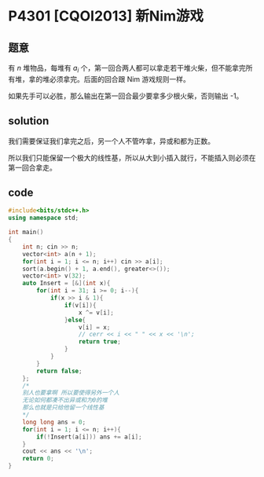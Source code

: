 # P4301 [CQOI2013] 新Nim游戏

## 题意

有 $n$ 堆物品，每堆有 $a_i$ 个，第一回合两人都可以拿走若干堆火柴，但不能拿完所有堆，拿的堆必须拿完。后面的回合跟 Nim 游戏规则一样。

如果先手可以必胜，那么输出在第一回合最少要拿多少根火柴，否则输出 -1。

## solution

我们需要保证我们拿完之后，另一个人不管咋拿，异或和都为正数。

所以我们只能保留一个极大的线性基，所以从大到小插入就行，不能插入则必须在第一回合拿走。

## code

```cpp
#include<bits/stdc++.h>
using namespace std;

int main()
{
    int n; cin >> n;
    vector<int> a(n + 1);
    for(int i = 1; i <= n; i++) cin >> a[i];
    sort(a.begin() + 1, a.end(), greater<>());
    vector<int> v(32);
    auto Insert = [&](int x){
        for(int i = 31; i >= 0; i--){
            if(x >> i & 1){
                if(v[i]){
                    x ^= v[i];
                }else{
                    v[i] = x;
                    // cerr << i << " " << x << '\n';
                    return true;
                }
            }
        }
        return false;
    };
    /*
    别人也要拿啊 所以要使得另外一个人
    无论如何都凑不出异或和为0的堆
    那么也就是只给他留一个线性基
    */
    long long ans = 0;
    for(int i = 1; i <= n; i++){
        if(!Insert(a[i])) ans += a[i];
    }
    cout << ans << '\n';
    return 0;
}
```